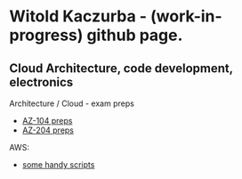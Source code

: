 # Witold Kaczurba - (work-in-progress) github page.

## Cloud Architecture, code development, electronics

Architecture / Cloud - exam preps

 - [AZ-104 preps](az-104/main.md)
 - [AZ-204 preps](az-204/main.md)


AWS:
 - [some handy scripts](aws/chosen_aws_scripts.md)


